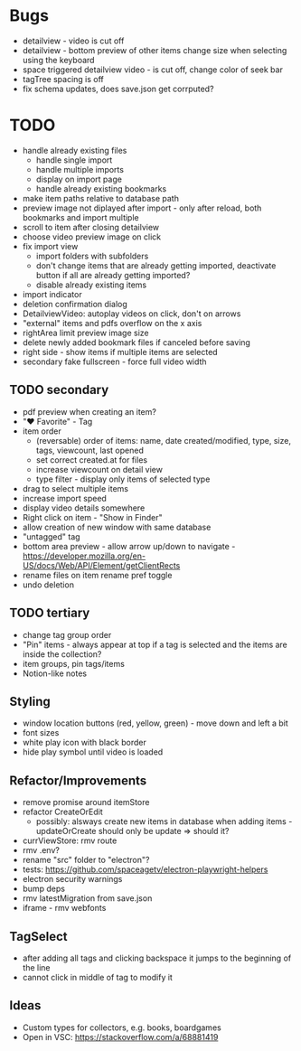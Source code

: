# Bugs
* detailview - video is cut off
* detailview - bottom preview of other items change size when selecting using the keyboard
* space triggered detailview video - is cut off, change color of seek bar
* tagTree spacing is off
* fix schema updates, does save.json get corrputed?


# TODO
* handle already existing files
    - handle single import
    - handle multiple imports
    - display on import page
    - handle already existing bookmarks
* make item paths relative to database path
* preview image not diplayed after import - only after reload, both bookmarks and import multiple
* scroll to item after closing detailview
* choose video preview image on click
* fix import view
  - import folders with subfolders
  - don't change items that are already getting imported, deactivate button if all are already getting imported?
  - disable already existing items
* import indicator
* deletion confirmation dialog
* DetailviewVideo: autoplay videos on click, don't on arrows 
* "external" items and pdfs overflow on the x axis
* rightArea limit preview image size
* delete newly added bookmark files if canceled before saving
* right side - show items if multiple items are selected
* secondary fake fullscreen - force full video width


## TODO secondary
* pdf preview when creating an item?
* "❤️ Favorite" - Tag
* item order
    - (reversable) order of items: name, date created/modified, type, size, tags, viewcount, last opened
    - set correct created.at for files
    - increase viewcount on detail view
    - type filter - display only items of selected type
* drag to select multiple items
* increase import speed  
* display video details somewhere  
* Right click on item - "Show in Finder"
* allow creation of new window with same database
* "untagged" tag
* bottom area preview - allow arrow up/down to navigate - https://developer.mozilla.org/en-US/docs/Web/API/Element/getClientRects
* rename files on item rename pref toggle
* undo deletion


## TODO tertiary
* change tag group order
* "Pin" items - always appear at top if a tag is selected and the items are inside the collection?
* item groups, pin tags/items
* Notion-like notes


## Styling
* window location buttons (red, yellow, green) - move down and left a bit
* font sizes
* white play icon with black border
* hide play symbol until video is loaded

## Refactor/Improvements
* remove promise around itemStore
* refactor CreateOrEdit
  - possibly: alsways create new items in database when adding items - updateOrCreate should only be update => should it?
* currViewStore: rmv route
* rmv .env?
* rename "src" folder to "electron"?
* tests: https://github.com/spaceagetv/electron-playwright-helpers
* electron security warnings
* bump deps
* rmv latestMigration from save.json
* iframe - rmv webfonts

## TagSelect
* after adding all tags and clicking backspace it jumps to the beginning of the line
* cannot click in middle of tag to modify it

## Ideas
* Custom types for collectors, e.g. books, boardgames
* Open in VSC: https://stackoverflow.com/a/68881419

